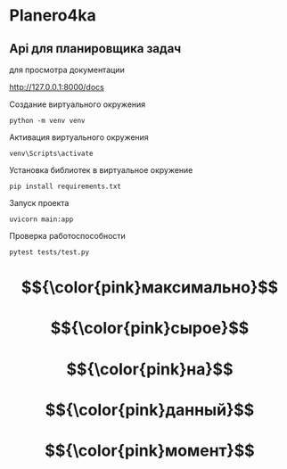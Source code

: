 # Planero4ka

## Api для планировщика задач

для просмотра документации

http://127.0.0.1:8000/docs  


Создание виртуального окружения
```
python -m venv venv 
```
Активация виртуального окружения
```
venv\Scripts\activate 
```
Установка библиотек в виртуальное окружение
```
pip install requirements.txt 
```
Запуск проекта
```
uvicorn main:app 
```
Проверка работоспособности
```
pytest tests/test.py 
```


# $${\color{pink}максимально}$$
# $${\color{pink}сырое}$$
# $${\color{pink}на}$$
# $${\color{pink}данный}$$
# $${\color{pink}момент}$$
